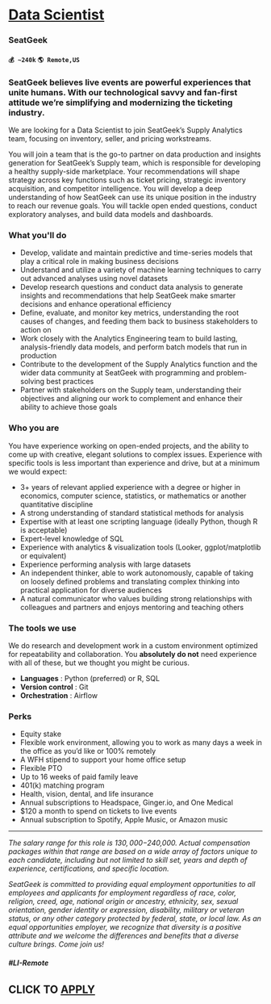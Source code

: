 # [Data Scientist](https://www.remotewlb.com/apply/data-scientist-65173)  
### SeatGeek  
#### `💰 ~240k` `🌎 Remote,US`  

### **SeatGeek believes live events are powerful experiences that unite humans. With our technological savvy and fan-first attitude we’re simplifying and modernizing the ticketing industry.**

We are looking for a Data Scientist to join SeatGeek’s Supply Analytics team, focusing on inventory, seller, and pricing workstreams.

You will join a team that is the go-to partner on data production and insights generation for SeatGeek’s Supply team, which is responsible for developing a healthy supply-side marketplace. Your recommendations will shape strategy across key functions such as ticket pricing, strategic inventory acquisition, and competitor intelligence. You will develop a deep understanding of how SeatGeek can use its unique position in the industry to reach our revenue goals. You will tackle open ended questions, conduct exploratory analyses, and build data models and dashboards.

### **What you'll do**

  * Develop, validate and maintain predictive and time-series models that play a critical role in making business decisions
  * Understand and utilize a variety of machine learning techniques to carry out advanced analyses using novel datasets
  * Develop research questions and conduct data analysis to generate insights and recommendations that help SeatGeek make smarter decisions and enhance operational efficiency
  * Define, evaluate, and monitor key metrics, understanding the root causes of changes, and feeding them back to business stakeholders to action on
  * Work closely with the Analytics Engineering team to build lasting, analysis-friendly data models, and perform batch models that run in production
  * Contribute to the development of the Supply Analytics function and the wider data community at SeatGeek with programming and problem-solving best practices
  * Partner with stakeholders on the Supply team, understanding their objectives and aligning our work to complement and enhance their ability to achieve those goals

### **Who you are**

You have experience working on open-ended projects, and the ability to come up with creative, elegant solutions to complex issues. Experience with specific tools is less important than experience and drive, but at a minimum we would expect:

  * 3+ years of relevant applied experience with a degree or higher in economics, computer science, statistics, or mathematics or another quantitative discipline
  * A strong understanding of standard statistical methods for analysis
  * Expertise with at least one scripting language (ideally Python, though R is acceptable)
  * Expert-level knowledge of SQL
  * Experience with analytics & visualization tools (Looker, ggplot/matplotlib or equivalent)
  * Experience performing analysis with large datasets
  * An independent thinker, able to work autonomously, capable of taking on loosely defined problems and translating complex thinking into practical application for diverse audiences
  * A natural communicator who values building strong relationships with colleagues and partners and enjoys mentoring and teaching others

### The tools we use

We do research and development work in a custom environment optimized for repeatability and collaboration. You **absolutely do not** need experience with all of these, but we thought you might be curious.

  * **Languages** : Python (preferred) or R, SQL
  * **Version control** : Git
  * **Orchestration** : Airflow

### **Perks**

  * Equity stake
  * Flexible work environment, allowing you to work as many days a week in the office as you’d like or 100% remotely
  * A WFH stipend to support your home office setup
  * Flexible PTO
  * Up to 16 weeks of paid family leave
  * 401(k) matching program
  * Health, vision, dental, and life insurance
  * Annual subscriptions to Headspace, Ginger.io, and One Medical 
  * $120 a month to spend on tickets to live events
  * Annual subscription to Spotify, Apple Music, or Amazon music

* * *

_The salary range for this role is $130,000-$240,000. Actual compensation packages within that range are based on a wide array of factors unique to each candidate, including but not limited to skill set, years and depth of experience, certifications, and specific location._

_SeatGeek is committed to providing equal employment opportunities to all employees and applicants for employment regardless of race, color, religion, creed, age, national origin or ancestry, ethnicity, sex, sexual orientation, gender identity or expression, disability, military or veteran status, or any other category protected by federal, state, or local law. As an equal opportunities employer, we recognize that diversity is a positive attribute and we welcome the differences and benefits that a diverse culture brings. Come join us!_

###### **_#LI-Remote_**

  
## CLICK TO [APPLY](https://www.remotewlb.com/apply/data-scientist-65173)

